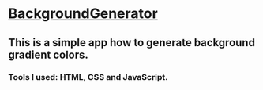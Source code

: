 # [BackgroundGenerator](https://tudorbejinari.github.io/BackgroundGenerator/)
## This is a simple app how to generate background gradient colors. 
### Tools I used: HTML, CSS and JavaScript.
